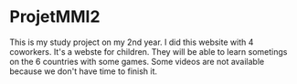 # ProjetMMI2
This is my study project on my 2nd year.
I did this website with 4 coworkers.
It's a webste for children. They will be able to learn sometings on the 6 countries with some games.
Some videos are not available because we don't have time to finish it.
